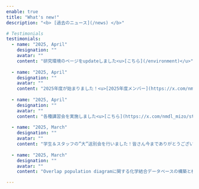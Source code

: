 ```yaml
---
enable: true
title: "What's new!"
description: "<b> [過去のニュース](/news) </b>"

# Testimonials
testimonials:
  - name: "2025, April"
    designation: ""
    avatar: ""
    content: "研究環境のページをupdateしました<u>[こちら](/environment)</u>"
  
  - name: "2025, April"
    designation: ""
    avatar: ""
    content: "2025年度が始まりました！<u>[2025年度メンバー](https://x.com/nmdl_mizo/status/1908086851103265154)</u>"
  
  - name: "2025, April"
    designation: ""
    avatar: ""
    content: "各種講習会を実施しました<u>[こちら](https://x.com/nmdl_mizo/status/1908090320996229367)</u>"
  
  - name: "2025, March"
    designation: ""
    avatar: ""
    content: "学生＆スタッフの”大”送別会を行いました！皆さん今までありがとうございました！<u>[こちら](https://x.com/nmdl_mizo/status/1904455865266319523)</u>"
  
  - name: "2025, March"
    designation: ""
    avatar: ""
    content: "Overlap population diagramに関する化学結合データベースの構築と機械学習をもちいた予測に関する研究成果がChemistry Lett.に掲載されました．13万分子の200万結合のOverlap Population Diagramを公開しております．<u>[こちら](https://academic.oup.com/chemlett/article/54/3/upaf038/8058640)</u>"

---
```

